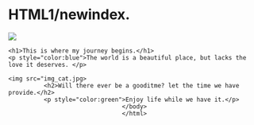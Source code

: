 # HTML1/newindex.
<html>
  <body>
    <img src="img_nightsky.jpg">
    
    <h1>This is where my journey begins.</h1>
    <p style="color:blue">The world is a beautiful place, but lacks the love it deserves. </p>
    
    <img src="img_cat.jpg>
              <h2>Will there ever be a gooditme? let the time we have provide.</h2>
              <p style="color:green">Enjoy life while we have it.</p>
                                    </body>
                                    </html>
